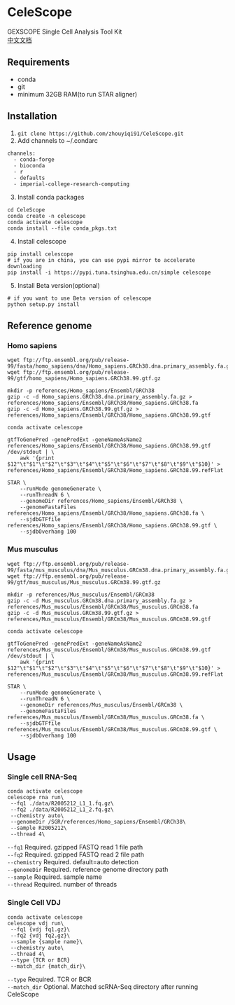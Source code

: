 
# CeleScope
GEXSCOPE Single Cell Analysis Tool Kit  
[中文文档](https://github.com/zhouyiqi91/CeleScope/wiki)

## Requirements

- conda
- git
- minimum 32GB RAM(to run STAR aligner)

## Installation


1. `git clone https://github.com/zhouyiqi91/CeleScope.git`
2. Add channels to ~/.condarc
```
channels:
  - conda-forge
  - bioconda
  - r
  - defaults
  - imperial-college-research-computing
```
3. Install conda packages
```
cd CeleScope
conda create -n celescope
conda activate celescope
conda install --file conda_pkgs.txt
```
4. Install celescope
```
pip install celescope
# if you are in china, you can use pypi mirror to accelerate downloading
pip install -i https://pypi.tuna.tsinghua.edu.cn/simple celescope
```
5. Install Beta version(optional)
```
# if you want to use Beta version of celescope
python setup.py install
```

## Reference genome 

### Homo sapiens

```
wget ftp://ftp.ensembl.org/pub/release-99/fasta/homo_sapiens/dna/Homo_sapiens.GRCh38.dna.primary_assembly.fa.gz
wget ftp://ftp.ensembl.org/pub/release-99/gtf/homo_sapiens/Homo_sapiens.GRCh38.99.gtf.gz

mkdir -p references/Homo_sapiens/Ensembl/GRCh38
gzip -c -d Homo_sapiens.GRCh38.dna.primary_assembly.fa.gz > references/Homo_sapiens/Ensembl/GRCh38/Homo_sapiens.GRCh38.fa
gzip -c -d Homo_sapiens.GRCh38.99.gtf.gz > references/Homo_sapiens/Ensembl/GRCh38/Homo_sapiens.GRCh38.99.gtf

conda activate celescope

gtfToGenePred -genePredExt -geneNameAsName2 references/Homo_sapiens/Ensembl/GRCh38/Homo_sapiens.GRCh38.99.gtf /dev/stdout | \
    awk '{print $12"\t"$1"\t"$2"\t"$3"\t"$4"\t"$5"\t"$6"\t"$7"\t"$8"\t"$9"\t"$10}' > references/Homo_sapiens/Ensembl/GRCh38/Homo_sapiens.GRCh38.99.refFlat

STAR \
    --runMode genomeGenerate \
    --runThreadN 6 \
    --genomeDir references/Homo_sapiens/Ensembl/GRCh38 \
    --genomeFastaFiles references/Homo_sapiens/Ensembl/GRCh38/Homo_sapiens.GRCh38.fa \
    --sjdbGTFfile references/Homo_sapiens/Ensembl/GRCh38/Homo_sapiens.GRCh38.99.gtf \
    --sjdbOverhang 100
```

### Mus musculus

```
wget ftp://ftp.ensembl.org/pub/release-99/fasta/mus_musculus/dna/Mus_musculus.GRCm38.dna.primary_assembly.fa.gz
wget ftp://ftp.ensembl.org/pub/release-99/gtf/mus_musculus/Mus_musculus.GRCm38.99.gtf.gz

mkdir -p references/Mus_musculus/Ensembl/GRCm38
gzip -c -d Mus_musculus.GRCm38.dna.primary_assembly.fa.gz > references/Mus_musculus/Ensembl/GRCm38/Mus_musculus.GRCm38.fa
gzip -c -d Mus_musculus.GRCm38.99.gtf.gz > references/Mus_musculus/Ensembl/GRCm38/Mus_musculus.GRCm38.99.gtf

conda activate celescope

gtfToGenePred -genePredExt -geneNameAsName2 references/Mus_musculus/Ensembl/GRCm38/Mus_musculus.GRCm38.99.gtf /dev/stdout | \
    awk '{print $12"\t"$1"\t"$2"\t"$3"\t"$4"\t"$5"\t"$6"\t"$7"\t"$8"\t"$9"\t"$10}' > references/Mus_musculus/Ensembl/GRCm38/Mus_musculus.GRCm38.99.refFlat

STAR \
    --runMode genomeGenerate \
    --runThreadN 6 \
    --genomeDir references/Mus_musculus/Ensembl/GRCm38 \
    --genomeFastaFiles references/Mus_musculus/Ensembl/GRCm38/Mus_musculus.GRCm38.fa \
    --sjdbGTFfile references/Mus_musculus/Ensembl/GRCm38/Mus_musculus.GRCm38.99.gtf \
    --sjdbOverhang 100
```

## Usage

### Single cell RNA-Seq

```
conda activate celescope
celescope rna run\
 --fq1 ./data/R2005212_L1_1.fq.gz\
 --fq2 ./data/R2005212_L1_2.fq.gz\
 --chemistry auto\
 --genomeDir /SGR/references/Homo_sapiens/Ensembl/GRCh38\
 --sample R2005212\
 --thread 4\
```

`--fq1` Required. gzipped FASTQ read 1 file path  
`--fq2` Required. gzipped FASTQ read 2 file path  
`--chemistry` Required. default=auto detection  
`--genomeDir` Required. reference genome directory path  
`--sample` Required. sample name  
`--thread` Required. number of threads

### Single Cell VDJ

```
conda activate celescope
celescope vdj run\   
 --fq1 {vdj fq1.gz}\
 --fq2 {vdj fq2.gz}\
 --sample {sample name}\
 --chemistry auto\
 --thread 4\
 --type {TCR or BCR}
 --match_dir {match_dir}\
```  

`--type` Required. TCR or BCR  
`--match_dir` Optional. Matched scRNA-Seq directory after running CeleScope  


